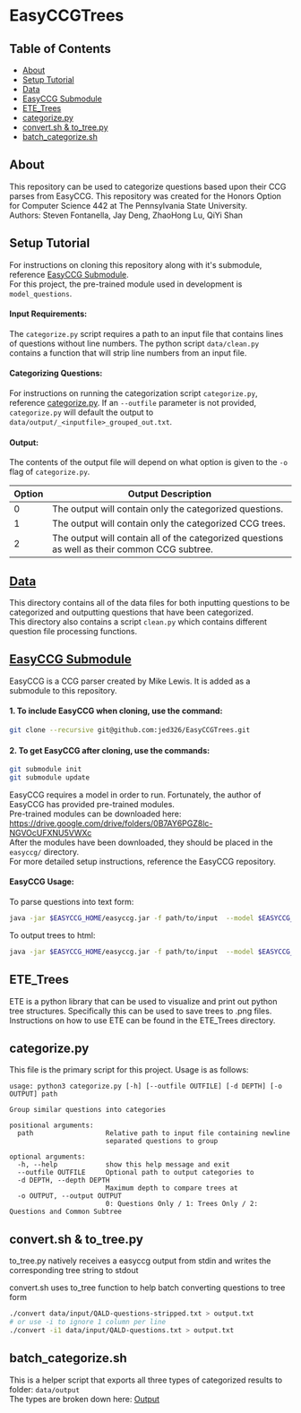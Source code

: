 # EasyCCGTrees

## Table of Contents
* [About](https://github.com/jed326/EasyCCGTrees#About)
* [Setup Tutorial](https://github.com/jed326/EasyCCGTrees#Setup-Tutorial)
* [Data](https://github.com/jed326/EasyCCGTrees#data)
* [EasyCCG Submodule](https://github.com/jed326/EasyCCGTrees#EasyCCG-Submodule)
* [ETE_Trees](https://github.com/jed326/EasyCCGTrees#ETE_Trees)
* [categorize.py](https://github.com/jed326/EasyCCGTrees#categorizepy)
* [convert.sh & to_tree.py](https://github.com/jed326/EasyCCGTrees#convertsh--to_treepy)
* [batch_categorize.sh](https://github.com/jed326/EasyCCGTrees#batch_categorizesh)

## About
This repository can be used to categorize questions based upon their CCG parses from EasyCCG.
This repository was created for the Honors Option for Computer Science 442 at The Pennsylvania State University.   
Authors: Steven Fontanella, Jay Deng, ZhaoHong Lu, QiYi Shan

## Setup Tutorial
For instructions on cloning this repository along with it's submodule, reference [EasyCCG Submodule](https://github.com/jed326/EasyCCGTrees#EasyCCG-Submodule).   
For this project, the pre-trained module used in development is `model_questions`.

#### Input Requirements:
The `categorize.py` script requires a path to an input file that contains lines of questions without line numbers. The python script `data/clean.py` contains a function that will strip line numbers from an input file.

#### Categorizing Questions:
For instructions on running the categorization script `categorize.py`, reference [categorize.py](https://github.com/jed326/EasyCCGTrees#categorizepy).
If an `--outfile` parameter is not provided, `categorize.py` will default the output to `data/output/_<inputfile>_grouped_out.txt`.

#### Output:
The contents of the output file will depend on what option is given to the `-o` flag of `categorize.py`.   

Option | Output Description
--- | ---
0 | The output will contain only the categorized questions.
1 | The output will contain only the categorized CCG trees.
2 | The output will contain all of the categorized questions as well as their common CCG subtree.

## [Data](https://github.com/jed326/EasyCCGTrees/tree/master/data)
This directory contains all of the data files for both inputting questions to be categorized and outputting questions that have been categorized.   
This directory also contains a script `clean.py` which contains different question file processing functions.

## [EasyCCG Submodule](https://github.com/mikelewis0/easyccg/tree/e42d58e08eb2a86593d52f730c5afe222e939781)
EasyCCG is a CCG parser created by Mike Lewis. It is added as a submodule to this repository.   

#### 1. To include EasyCCG when cloning, use the command:
```bash
git clone --recursive git@github.com:jed326/EasyCCGTrees.git
```
#### 2. To get EasyCCG after cloning, use the commands:
```bash
git submodule init
git submodule update
```
EasyCCG requires a model in order to run. Fortunately, the author of EasyCCG has provided pre-trained modules.   
Pre-trained modules can be downloaded here: <https://drive.google.com/drive/folders/0B7AY6PGZ8lc-NGVOcUFXNU5VWXc>   
After the modules have been downloaded, they should be placed in the `easyccg/` directory.   
For more detailed setup instructions, reference the EasyCCG repository.

#### EasyCCG Usage:
To parse questions into text form:

```bash
java -jar $EASYCCG_HOME/easyccg.jar -f path/to/input  --model $EASYCCG_HOME/model_questions [> outfile.txt]
```

To output trees to html:

```bash
java -jar $EASYCCG_HOME/easyccg.jar -f path/to/input  --model $EASYCCG_HOME/model_questions -o html [> outfile.txt]
```

## ETE_Trees
ETE is a python library that can be used to visualize and print out python tree structures. Specifically this can be used to save trees to .png files.   
Instructions on how to use ETE can be found in the ETE_Trees directory.   

## categorize.py
This file is the primary script for this project. Usage is as follows:      
```
usage: python3 categorize.py [-h] [--outfile OUTFILE] [-d DEPTH] [-o OUTPUT] path

Group similar questions into categories

positional arguments:
  path                  Relative path to input file containing newline
                        separated questions to group

optional arguments:
  -h, --help            show this help message and exit
  --outfile OUTFILE     Optional path to output categories to
  -d DEPTH, --depth DEPTH
                        Maximum depth to compare trees at
  -o OUTPUT, --output OUTPUT
                        0: Questions Only / 1: Trees Only / 2: Questions and Common Subtree
```

## convert.sh & to_tree.py
to_tree.py natively receives a easyccg output from stdin and writes the corresponding tree string to stdout

convert.sh uses to_tree function to help batch converting questions to tree form
```bash
./convert data/input/QALD-questions-stripped.txt > output.txt
# or use -i to ignore 1 column per line
./convert -i1 data/input/QALD-questions.txt > output.txt
```

## batch_categorize.sh
This is a helper script that exports all three types of categorized results to folder: `data/output`   
The types are broken down here: [Output](https://github.com/jed326/EasyCCGTrees#output)
